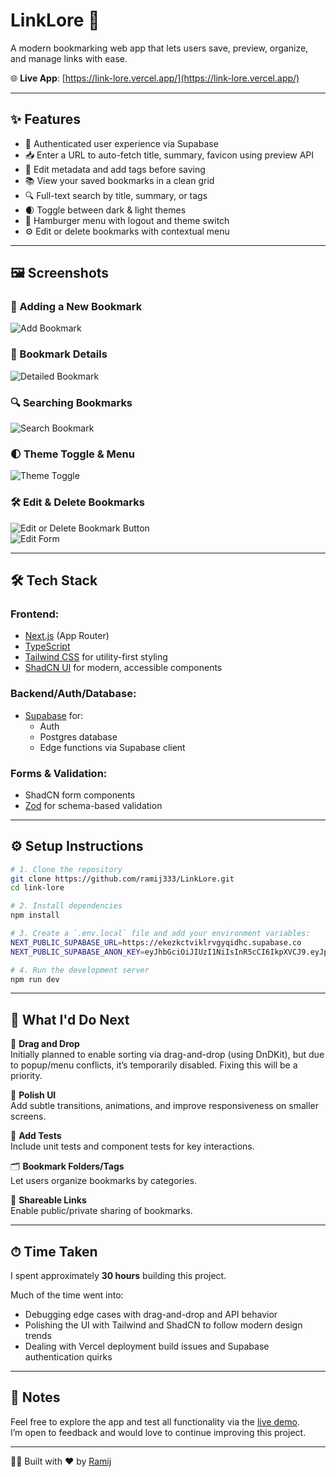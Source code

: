 # LinkLore 🔗

A modern bookmarking web app that lets users save, preview, organize, and manage links with ease.

🌐 **Live App**: [https://link-lore.vercel.app/](https://link-lore.vercel.app/)

---

## ✨ Features

- 🔐 Authenticated user experience via Supabase
- 📥 Enter a URL to auto-fetch title, summary, favicon using preview API
- 📝 Edit metadata and add tags before saving
- 📚 View your saved bookmarks in a clean grid
- 🔍 Full-text search by title, summary, or tags
- 🌒 Toggle between dark & light themes
- 🧭 Hamburger menu with logout and theme switch
- ⚙️ Edit or delete bookmarks with contextual menu

---

## 🖼️ Screenshots

<!-- Add screenshots below by dragging them here or uploading manually -->

### 📌 Adding a New Bookmark  
![Add Bookmark](./public/screenshots/create_bookmark.PNG)

### 📖 Bookmark Details  
![Detailed Bookmark](./public/screenshots/card_button.PNG)

### 🔍 Searching Bookmarks  
![Search Bookmark](./public/screenshots/searching_bookmark.PNG)

### 🌓 Theme Toggle & Menu  
![Theme Toggle](./public/screenshots/toggle_button.PNG)

### 🛠️ Edit & Delete Bookmarks  
![Edit or Delete Bookmark Button](./public/screenshots/card_popup_button.PNG)  
![Edit Form](./public/screenshots/update_form.PNG)

---

## 🛠 Tech Stack

### Frontend:
- [Next.js](https://nextjs.org/) (App Router)
- [TypeScript](https://www.typescriptlang.org/)
- [Tailwind CSS](https://tailwindcss.com/) for utility-first styling
- [ShadCN UI](https://ui.shadcn.com/) for modern, accessible components

### Backend/Auth/Database:
- [Supabase](https://supabase.com/) for:
  - Auth
  - Postgres database
  - Edge functions via Supabase client

### Forms & Validation:
- ShadCN form components
- [Zod](https://zod.dev/) for schema-based validation

---

## ⚙️ Setup Instructions

```bash
# 1. Clone the repository
git clone https://github.com/ramij333/LinkLore.git
cd link-lore

# 2. Install dependencies
npm install

# 3. Create a `.env.local` file and add your environment variables:
NEXT_PUBLIC_SUPABASE_URL=https://ekezkctviklrvgyqidhc.supabase.co
NEXT_PUBLIC_SUPABASE_ANON_KEY=eyJhbGciOiJIUzI1NiIsInR5cCI6IkpXVCJ9.eyJpc3MiOiJzdXBhYmFzZSIsInJlZiI6ImVrZXprY3R2aWtscnZneXFpZGhjIiwicm9sZSI6ImFub24iLCJpYXQiOjE3NDc3MzIwNTYsImV4cCI6MjA2MzMwODA1Nn0.aSJ5A7cOtOASy2sQC1Nhb6hm9THp9hgHDMdcRndkgT4

# 4. Run the development server
npm run dev
```

---

## 🧩 What I'd Do Next

🧲 **Drag and Drop**  
Initially planned to enable sorting via drag-and-drop (using DnDKit), but due to popup/menu conflicts, it’s temporarily disabled. Fixing this will be a priority.

💄 **Polish UI**  
Add subtle transitions, animations, and improve responsiveness on smaller screens.

🧪 **Add Tests**  
Include unit tests and component tests for key interactions.

🗂 **Bookmark Folders/Tags**  
Let users organize bookmarks by categories.

🔖 **Shareable Links**  
Enable public/private sharing of bookmarks.

---

## ⏱ Time Taken

I spent approximately **30 hours** building this project.

Much of the time went into:

- Debugging edge cases with drag-and-drop and API behavior  
- Polishing the UI with Tailwind and ShadCN to follow modern design trends  
- Dealing with Vercel deployment build issues and Supabase authentication quirks

---

## 📝 Notes

Feel free to explore the app and test all functionality via the [live demo](https://link-lore.vercel.app/).  
I’m open to feedback and would love to continue improving this project.

---

🧑‍💻 Built with ❤️ by [Ramij](https://github.com/ramij333)
